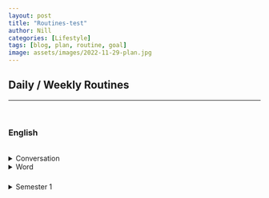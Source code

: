 ```yaml
---
layout: post
title: "Routines-test"
author: Nill
categories: [Lifestyle]
tags: [blog, plan, routine, goal]
image: assets/images/2022-11-29-plan.jpg
---
```


## Daily / Weekly Routines  

---

<br/>


### English  

<br/>

  <details>
  <summary> Conversation </summary>
  <ul>
    <li> Yanadoo </li>
    <li> Movie </li>
  - About Time
  - Inception
    <li> Drama </li>
  - Big Bang Theory
  - Sherlock Holmes
  <li> Youtube </li>
  - British Man
  <li> Pop Song </li>
  <li> Class - somoim </li>
  </ul>
 </details>
 <details>
  <summary> Word </summary>
  <ul>
    <li> Yanadoo </li>
    <li> Sentence </li>
  - Personal organized sentence
  </ul>
 </details>

###

  <details>
  <summary> Semester 1 </summary>
  <ul>
    <li> Data Visualization </li>
    <li> Ethics </li>
  </ul>
  </details>
